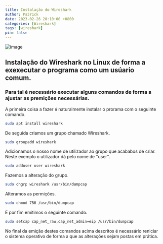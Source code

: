 ```yaml
---
title: Instalação do Wireshark
author: Pa3r1ck
date: 2023-02-26 20:10:00 +0800
categories: [Wireshark]
tags: [wireshark]
pin: false
---
```


![image](https://www.wireshark.org/assets/images/sflogo.png)

## Instalação do Wireshark no Linux de forma a exexecutar o programa como um usúario comum.

### Para tal é necessário executar alguns comandos de forma a ajustar as premições necessárias.

A primeira coisa a fazer é naturalmente instalar o prorama com o seguinte comando.

``` bash
sudo apt install wireshark
```
De seguida criamos um grupo chamado Wireshark.

``` bash
sudo groupadd wireshark
```
Adicionamos o nosso nome de utilizador ao grupo que acababos de criar. Neste exemplo o utilizador dá pelo nome de "user".

``` bash
sudo adduser user wireshark
```
Fazemos a alteração do grupo.

``` bash
sudo chgrp wireshark /usr/bin/dumpcap
```

Alteramos as permições.

``` bash
sudo chmod 750 /usr/bin/dumpcap
```

E por fim emitimos o seguinte comando.

``` bash
sudo setcap cap_net_raw,cap_net_admin=eip /usr/bin/dumpcap
```

No final da emição destes comandos acima descritos é necessário reniciar o sistema operativo de forma a que as alterações sejam postas em prática.
